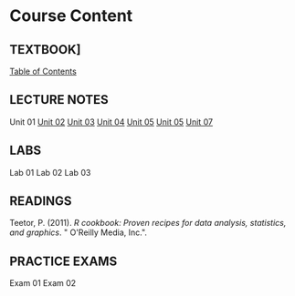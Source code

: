 # Course Content

## TEXTBOOK]

[Table of Contents](01-TEXTBOOK/docs/index.html)

## LECTURE NOTES

Unit 01
[Unit 02](02-LECTURES/module_2_slides.html)
[Unit 03](02-LECTURES/module_3_slides.html)
[Unit 04](02-LECTURES/module_4_slides.html)
[Unit 05](02-LECTURES/module_5_slides.html)
[Unit 05](02-LECTURES/module_6_slides.html)
[Unit 07](02-LECTURES/Specification-Part-II.html)

## LABS

Lab 01
Lab 02
Lab 03


## READINGS

Teetor, P. (2011). *R cookbook: Proven recipes for data analysis, statistics, and graphics*. " O'Reilly Media, Inc.".


## PRACTICE EXAMS

Exam 01
Exam 02


